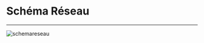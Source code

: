 # Schéma Réseau 

---

![schemareseau](https://raw.githubusercontent.com/PatrickDummans/Bourges2025/refs/heads/main/images/sch%C3%A9mar%C3%A9seau.png)
